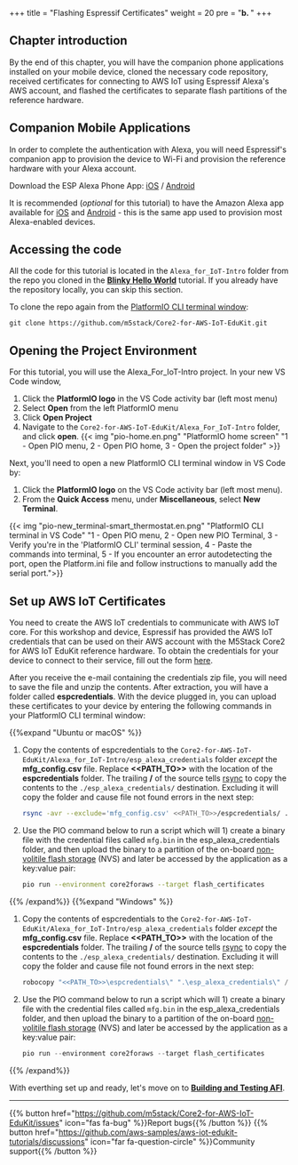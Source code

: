 +++
title = "Flashing Espressif Certificates"
weight = 20
pre = "<b>b. </b>"
+++

## Chapter introduction
By the end of this chapter, you will have the companion phone applications installed on your mobile device, cloned the necessary code repository, received certificates for connecting to AWS IoT using Espressif Alexa's AWS account, and flashed the certificates to separate flash partitions of the reference hardware.

## Companion Mobile Applications
In order to complete the authentication with Alexa, you will need Espressif's companion app to provision the device to Wi-Fi and provision the reference hardware with your Alexa account.

Download the ESP Alexa Phone App:
[iOS](https://apps.apple.com/in/app/esp-alexa/id1464127534) / [Android](https://play.google.com/store/apps/details?id=com.espressif.provbleavs)

It is recommended (_optional_ for this tutorial) to have the Amazon Alexa app available for [iOS](https://apps.apple.com/us/app/amazon-alexa/id944011620) and [Android](https://play.google.com/store/apps/details?id=com.amazon.dee.app) - this is the same app used to provision most Alexa-enabled devices.

## Accessing the code
All the code for this tutorial is located in the `Alexa_for_IoT-Intro` folder from the repo you cloned in the [**Blinky Hello World**](/en/blinky-hello-world.html) tutorial. If you already have the repository locally, you can skip this section.

To clone the repo again from the [PlatformIO CLI terminal window](../blinky-hello-world/prerequisites.html#open-the-platformio-cli-terminal-window):
```
git clone https://github.com/m5stack/Core2-for-AWS-IoT-EduKit.git
```

## Opening the Project Environment
For this tutorial, you will use the Alexa_For_IoT-Intro project. In your new VS Code window, 
1. Click the **PlatformIO logo** in the VS Code activity bar (left most menu)
2. Select **Open** from the left PlatformIO menu
3. Click **Open Project**
4. Navigate to the `Core2-for-AWS-IoT-EduKit/Alexa_For_IoT-Intro` folder, and click **open**.
{{< img "pio-home.en.png" "PlatformIO home screen" "1 - Open PIO menu, 2 - Open PIO home, 3 - Open the project folder" >}}

Next, you'll need to open a new PlatformIO CLI terminal window in VS Code by:
1) Click the **PlatformIO logo** on the VS Code activity bar (left most menu).
2) From the **Quick Access** menu, under **Miscellaneous**, select **New Terminal**.

{{< img "pio-new_terminal-smart_thermostat.en.png" "PlatformIO CLI terminal in VS Code" "1 - Open PIO menu, 2 - Open new PIO Terminal, 3 - Verify you're in the 'PlatformIO CLI' terminal session, 4 - Paste the commands into terminal, 5 - If you encounter an error autodetecting the port, open the Platform.ini file and follow instructions to manually add the serial port.">}}

## Set up AWS IoT Certificates 
You need to create the AWS IoT credentials to communicate with AWS IoT core. For this workshop and device, Espressif has provided the AWS IoT credentials that can be used on their AWS account with the M5Stack Core2 for AWS IoT EduKit reference hardware. To obtain the credentials for your device to connect to their service, fill out the form [here](https://espressif.github.io/esp-va-sdk/).

After you receive the e-mail containing the credentials zip file, you will need to save the file and unzip the contents. After extraction, you will have a folder called **espcredentials**. With the device plugged in, you can upload these certificates to your device by entering the following commands in your PlatformIO CLI terminal window:

{{%expand "Ubuntu or macOS" %}}
1. Copy the contents of espcredentials to the `Core2-for-AWS-IoT-EduKit/Alexa_for_IoT-Intro/esp_alexa_credentials` folder *except* the **mfg_config.csv** file. Replace **<<PATH_TO>>** with the location of the **espcredentials** folder. The trailing **/** of the source tells [rsync](https://download.samba.org/pub/rsync/rsync.1) to copy the contents to the `./esp_alexa_credentials/` destination. Excluding it will copy the folder and cause file not found errors in the next step:
   ```bash
   rsync -avr --exclude='mfg_config.csv' <<PATH_TO>>/espcredentials/ ./esp_alexa_credentials/
   ```
   
2. Use the PIO command below to run a script which will 1) create a binary file with the credential files called `mfg.bin` in the esp_alexa_credentials folder, and then upload the binary to a partition of the on-board [non-volitile flash storage](https://docs.espressif.com/projects/esp-idf/en/v4.2/esp32/api-reference/storage/nvs_flash.html) (NVS) and later be accessed by the application as a key:value pair:
   ```bash
   pio run --environment core2foraws --target flash_certificates
   ```
{{% /expand%}}
{{%expand "Windows" %}}
1. Copy the contents of espcredentials to the `Core2-for-AWS-IoT-EduKit/Alexa_for_IoT-Intro/esp_alexa_credentials` folder *except* the **mfg_config.csv** file. Replace **<<PATH_TO>>** with the location of the **espcredentials** folder. The trailing **/** of the source tells [rsync](https://download.samba.org/pub/rsync/rsync.1) to copy the contents to the `./esp_alexa_credentials/` destination. Excluding it will copy the folder and cause file not found errors in the next step:
   ```PowerShell
   robocopy "<<PATH_TO>>\espcredentials\" ".\esp_alexa_credentials\" /xf mfg_config.csv
   ```
   
2. Use the PIO command below to run a script which will 1) create a binary file with the credential files called `mfg.bin` in the esp_alexa_credentials folder, and then upload the binary to a partition of the on-board [non-volitile flash storage](https://docs.espressif.com/projects/esp-idf/en/v4.2/esp32/api-reference/storage/nvs_flash.html) (NVS) and later be accessed by the application as a key:value pair:
   ```PowerShell
   pio run --environment core2foraws --target flash_certificates
   ```
{{% /expand%}}

With everthing set up and ready, let's move on to [**Building and Testing AFI**](/en/intro-to-alexa-for-iot/building-and-testing-afi.html).

---
{{% button href="https://github.com/m5stack/Core2-for-AWS-IoT-EduKit/issues" icon="fas fa-bug" %}}Report bugs{{% /button %}} {{% button href="https://github.com/aws-samples/aws-iot-edukit-tutorials/discussions" icon="far fa-question-circle" %}}Community support{{% /button %}}